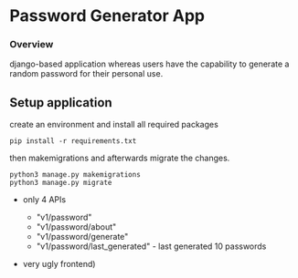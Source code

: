 # Password Generator App

### Overview

django-based application whereas users have the capability to generate a random password for their personal use.

## Setup application

create an environment and install all required packages
```
pip install -r requirements.txt
```
then makemigrations and afterwards migrate the changes.
```
python3 manage.py makemigrations
python3 manage.py migrate
```

* only 4 APIs
  * "v1/password"
  * "v1/password/about"
  * "v1/password/generate"
  * "v1/password/last_generated" - last generated 10 passwords

* very ugly frontend)
